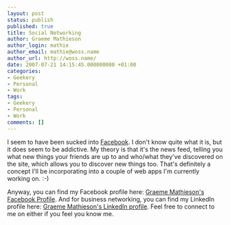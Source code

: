 ```yaml
---
layout: post
status: publish
published: true
title: Social Networking
author: Graeme Mathieson
author_login: mathie
author_email: mathie@woss.name
author_url: http://woss.name/
date: 2007-07-21 14:15:45.000000000 +01:00
categories:
- Geekery
- Personal
- Work
tags:
- Geekery
- Personal
- Work
comments: []
---
```

I seem to have been sucked into [Facebook](http://www.facebook.com/).  I don't know quite what it is, but it does seem to be addictive.  My theory is that it's the news feed, telling you what new things your friends are up to and who/what they've discovered on the site, which allows you to discover new things too.  That's definitely a concept I'll be incorporating into a couple of web apps I'm currently working on. :-)

Anyway, you can find my Facebook profile here: [Graeme Mathieson's Facebook Profile](http://www.facebook.com/profile.php?id=500870819).  And for business networking, you can find my LinkedIn profile here: [Graeme Mathieson's LinkedIn profile](http://www.linkedin.com/in/mathie).  Feel free to connect to me on either if you feel you know me.
